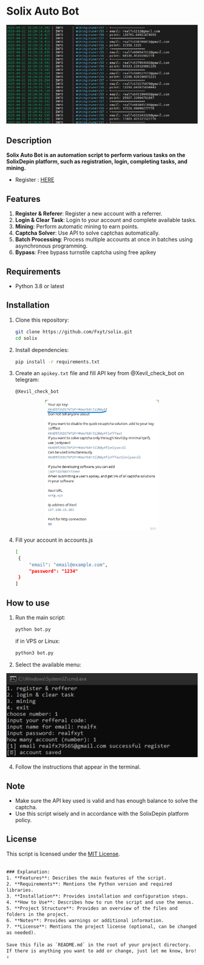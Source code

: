 # Solix Auto Bot
<p align="center">
    <img width="513" alt="image" src="image.png">
</p>

## Description
**Solix Auto Bot is an automation script to perform various tasks on the SolixDepin platform, such as registration, login, completing tasks, and mining.**
- Register : [HERE](https://dashboard.solixdepin.net/sign-up?ref=Y2R7vGC3)

## Features
1. **Register & Referer**: Register a new account with a referrer.
2. **Login & Clear Task**: Login to your account and complete available tasks.
3. **Mining**: Perform automatic mining to earn points.
4. **Captcha Solver**: Use API to solve captchas automatically.
5. **Batch Processing**: Process multiple accounts at once in batches using asynchronous programming.
6. **Bypass**: Free bypass turnstile captcha using free apikey

## Requirements
- Python 3.8 or latest

## Installation
1. Clone this repository:
   ```bash
   git clone https://github.com/Fxyt/solix.git
   cd solix
   ```

2. Install dependencies:
   ```bash
   pip install -r requirements.txt
   ```

3. Create an `apikey.txt` file and fill API key from @Xevil_check_bot on telegram:
   ```bash
   @Xevil_check_bot
   ```
<p align="center">
    <img width="300" alt="image" src="apikey.png">
</p>

4. Fill your account in accounts.js
   ```bash
   [
    {
        "email": "email@example.com",
        "password": "1234"
    }
   ]
   ```

## How to use
1. Run the main script:
   ```bash
   python bot.py
   ```
   if in VPS or Linux:
   ```bash
   python3 bot.py
   ```

3. Select the available menu:
<p align="center">
    <img width="513" alt="image" src="menu.png">
</p>

4. Follow the instructions that appear in the terminal.

## Note
- Make sure the API key used is valid and has enough balance to solve the captcha.
- Use this script wisely and in accordance with the SolixDepin platform policy.

## License
This script is licensed under the [MIT License](LICENSE).
```

### Explanation:
1. **Features**: Describes the main features of the script.
2. **Requirements**: Mentions the Python version and required libraries.
3. **Installation**: Provides installation and configuration steps.
4. **How ​​to Use**: Describes how to run the script and use the menus.
5. **Project Structure**: Provides an overview of the files and folders in the project.
6. **Notes**: Provides warnings or additional information.
7. **License**: Mentions the project license (optional, can be changed as needed).

Save this file as `README.md` in the root of your project directory. If there is anything you want to add or change, just let me know, bro! ✌️
